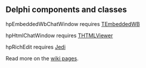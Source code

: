Delphi components and classes
-----------------------------

hpEmbeddedWbChatWindow requires [TEmbeddedWB](https://github.com/ghquant/Delphi-EmbeddedWB)

hpHtmlChatWindow requires [THTMLViewer](https://code.google.com/p/thtmlviewer/)

hpRichEdit requires [Jedi](http://sourceforge.net/projects/jvcl/files/)

Read more on the [wiki pages](https://github.com/livve/delphi/wiki/).
